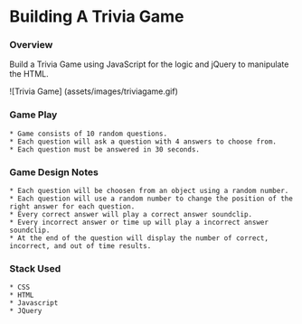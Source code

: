 # Building A Trivia Game

### Overview
Build a Trivia Game using JavaScript for the logic and jQuery to manipulate the HTML. 

![Trivia Game] (assets/images/triviagame.gif)

### Game Play
	* Game consists of 10 random questions.
	* Each question will ask a question with 4 answers to choose from.
	* Each question must be answered in 30 seconds.

### Game Design Notes
	* Each question will be choosen from an object using a random number.
	* Each question will use a random number to change the position of the right answer for each question.
	* Every correct answer will play a correct answer soundclip.
	* Every incorrect answer or time up will play a incorrect answer soundclip.	
	* At the end of the question will display the number of correct, incorrect, and out of time results.

### Stack Used
	* CSS
	* HTML
	* Javascript
	* JQuery